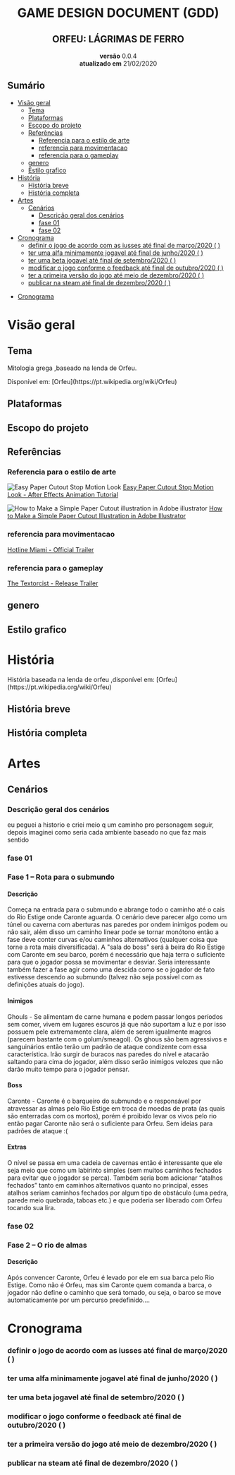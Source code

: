 <meta charset="utf-8">
<h1 align="center">GAME DESIGN DOCUMENT (GDD)</h1>
<h2 align="center">ORFEU: LÁGRIMAS DE FERRO</h2>

<p align="center">
    <b>versão</b> 0.0.4</br>
    <b>atualizado em</b> 21/02/2020
</p>

<!--inicio de sumario-->

## Sumário

- [Visão geral](#vis%c3%a3o-geral)
  - [Tema](#tema)
  - [Plataformas](#plataformas)
  - [Escopo do projeto](#escopo-do-projeto)
  - [Referências](#refer%c3%aancias)
    - [Referencia para o estilo de arte](#referencia-para-o-estilo-de-arte)
    - [referencia para movimentacao](#referencia-para-movimentacao)
    - [referencia para o gameplay](#referencia-para-o-gameplay)
  - [genero](#genero)
  - [Estilo grafico](#estilo-grafico)
- [História](#hist%c3%b3ria)
  - [História breve](#hist%c3%b3ria-breve)
  - [História completa](#hist%c3%b3ria-completa)
- [Artes](#artes)
  - [Cenários](#cen%c3%a1rios)
    - [Descrição geral dos cenários](#descri%c3%a7%c3%a3o-geral-dos-cen%c3%a1rios)
    - [fase 01](#fase-01)
    - [fase 02](#fase-02)
- [Cronograma](#cronograma)
    - [definir o jogo de acordo com as iusses até final de março/2020 ( )](#definir-o-jogo-de-acordo-com-as-iusses-at%c3%a9-final-de-mar%c3%a7o2020)
    - [ter uma alfa minimamente jogavel até final de junho/2020 ( )](#ter-uma-alfa-minimamente-jogavel-at%c3%a9-final-de-junho2020)
    - [ter uma beta jogavel até final de setembro/2020 ( )](#ter-uma-beta-jogavel-at%c3%a9-final-de-setembro2020)
    - [modificar o jogo conforme o feedback até final de outubro/2020 ( )](#modificar-o-jogo-conforme-o-feedback-at%c3%a9-final-de-outubro2020)
    - [ter a primeira versão do jogo até meio de dezembro/2020 ( )](#ter-a-primeira-vers%c3%a3o-do-jogo-at%c3%a9-meio-de-dezembro2020)
    - [publicar na steam até final de dezembro/2020 ( )](#publicar-na-steam-at%c3%a9-final-de-dezembro2020)

* [Cronograma](#cronograma)
                     
<!--final de sumario-->
# Visão geral
## Tema

<p>Mitologia grega ,baseado na lenda de Orfeu.</p>
<p>Disponível em: [Orfeu](https://pt.wikipedia.org/wiki/Orfeu)</p>

## Plataformas
## Escopo do projeto
## Referências
### Referencia para o estilo de arte
![Easy Paper Cutout Stop Motion Look](../Orfeu/imagens_para_documentacao/Opera&#32;Instantâneo_2020-02-21_114856_www.youtube.com.png)
[Easy Paper Cutout Stop Motion Look - After Effects Animation Tutorial
](https://www.youtube.com/watch?v=nwpYl04Cczo)

![How to Make a Simple Paper Cutout illustration in Adobe illustrator](../Orfeu/imagens_para_documentacao/Opera&#32;Instantâneo_2020-02-21_114946_www.youtube.com.png)
[How to Make a Simple Paper Cutout Illustration in Adobe Illustrator
](https://www.youtube.com/watch?v=TlhPXq9oKMY)

### referencia para movimentacao
[Hotline Miami - Official Trailer](https://www.youtube.com/watch?v=mg5s5Dq50Rg)
### referencia para o gameplay
[The Textorcist - Release Trailer](https://www.youtube.com/watch?v=SAEMlq_qVeM)
## genero
## Estilo grafico
# História

<p>História baseada na lenda de orfeu ,disponível em: [Orfeu](https://pt.wikipedia.org/wiki/Orfeu)</p>

## História breve
## História completa

# Artes
## Cenários

### Descrição geral dos cenários

<p>eu peguei a historio e criei meio q um caminho pro personagem seguir, depois imaginei como seria cada ambiente baseado no que faz mais sentido</p>

### fase 01

<h3> Fase 1 – Rota para o submundo</h3>
<h4>Descrição</h4> 
<p>Começa na entrada para o submundo e abrange todo o caminho até o cais do Rio Estige onde Caronte aguarda. O cenário deve parecer algo como um túnel ou caverna com aberturas nas paredes por ondem inimigos podem ou não sair, além disso um caminho linear pode se tornar monótono então a fase deve conter curvas e/ou caminhos alternativos (qualquer coisa que torne a rota mais diversificada). A "sala do boss" será à beira do Rio Estige com Caronte em seu barco, porém é necessário que haja terra o suficiente para que o jogador possa se movimentar e desviar. Seria interessante também fazer a fase agir como uma descida como se o jogador de fato estivesse descendo ao submundo (talvez não seja possível com as definições atuais do jogo).</p>

<h4>Inimigos</h4> 
<p>Ghouls - Se alimentam de carne humana e podem passar longos períodos sem comer, vivem em lugares escuros já que não suportam a luz e por isso possuem pele extremamente clara, além de serem igualmente magros (parecem bastante com o golum/smeagol). Os ghous são bem agressivos e sanguinários então terão um padrão de ataque condizente com essa característica. Irão surgir de buracos nas paredes do nível e atacarão saltando para cima do jogador, além disso serão inimigos velozes que não darão muito tempo para o jogador pensar.</p>

<h4>Boss</h4> 
<p>Caronte - Caronte é o barqueiro do submundo e o responsável por atravessar as almas pelo Rio Estige em troca de moedas de prata (as quais são enterradas com os mortos), porém é proibido levar os vivos pelo rio então pagar Caronte não será o suficiente para Orfeu. Sem ideias para padrões de ataque :(
</p>
<h4>Extras</h4>
<p>O nível se passa em uma cadeia de cavernas então é interessante que ele seja meio que como um labirinto simples (sem muitos caminhos fechados para evitar que o jogador se perca). Também seria bom adicionar “atalhos fechados” tanto em caminhos alternativos quanto no principal, esses atalhos seriam caminhos fechados por algum tipo de obstáculo (uma pedra, parede meio quebrada, taboas etc.) e que poderia ser liberado com Orfeu tocando sua lira.</p>

### fase 02

<h3>Fase 2 – O rio de almas</h3>

<h4>Descrição</h4>
<p>Após convencer Caronte, Orfeu é levado por ele em sua barca pelo Rio Estige. Como não é Orfeu, mas sim Caronte quem comanda a barca, o jogador não define o caminho que será tomado, ou seja, o barco se move automaticamente por um percurso predefinido....
</p>

# Cronograma
### definir o jogo de acordo com as iusses até final de março/2020 ( )
### ter uma alfa minimamente jogavel até final de junho/2020 ( )
### ter uma beta jogavel até final de setembro/2020 ( )
### modificar o jogo conforme o feedback até final de outubro/2020 ( )
### ter a primeira versão do jogo até meio de dezembro/2020 ( )
### publicar na steam até final de dezembro/2020 ( )
